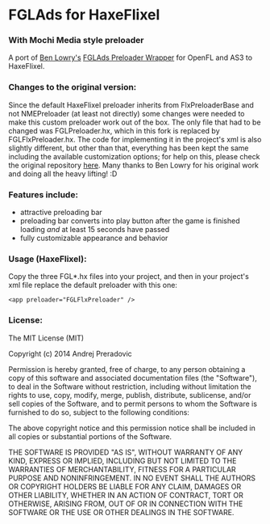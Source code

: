 # FGLAds for HaxeFlixel
### With Mochi Media style preloader

A port of [Ben Lowry's](https://github.com/benlowry) [FGLAds Preloader Wrapper](https://github.com/benlowry/openfl-fglads-preloader) for OpenFL and AS3 to HaxeFlixel.

### Changes to the original version:
Since the default HaxeFlixel preloader inherits from FlxPreloaderBase and not NMEPreloader (at least not directly) some changes were needed to make this custom preloader work out of the box. The only file that had to be changed was FGLPreloader.hx, which in this fork is replaced by FGLFlxPreloader.hx. The code for implementing it in the project's xml is also slightly different, but other than that, everything has been kept the same including the available customization options; for help on this, please check the original repository [here](https://github.com/benlowry/openfl-fglads-preloader). Many thanks to Ben Lowry for his original work and doing all the heavy lifting! :D

### Features include:
- attractive preloading bar
- preloading bar converts into play button after the game is finished loading *and* at least 15 seconds have passed
- fully customizable appearance and behavior

### Usage (HaxeFlixel):
Copy the three FGL*.hx files into your project, and then in your project's xml file replace the default preloader with this one:

    <app preloader="FGLFlxPreloader" />


### License:

The MIT License (MIT)

Copyright (c) 2014 Andrej Preradovic

Permission is hereby granted, free of charge, to any person obtaining a copy
of this software and associated documentation files (the "Software"), to deal
in the Software without restriction, including without limitation the rights
to use, copy, modify, merge, publish, distribute, sublicense, and/or sell
copies of the Software, and to permit persons to whom the Software is
furnished to do so, subject to the following conditions:

The above copyright notice and this permission notice shall be included in all
copies or substantial portions of the Software.

THE SOFTWARE IS PROVIDED "AS IS", WITHOUT WARRANTY OF ANY KIND, EXPRESS OR
IMPLIED, INCLUDING BUT NOT LIMITED TO THE WARRANTIES OF MERCHANTABILITY,
FITNESS FOR A PARTICULAR PURPOSE AND NONINFRINGEMENT. IN NO EVENT SHALL THE
AUTHORS OR COPYRIGHT HOLDERS BE LIABLE FOR ANY CLAIM, DAMAGES OR OTHER
LIABILITY, WHETHER IN AN ACTION OF CONTRACT, TORT OR OTHERWISE, ARISING FROM,
OUT OF OR IN CONNECTION WITH THE SOFTWARE OR THE USE OR OTHER DEALINGS IN THE
SOFTWARE.